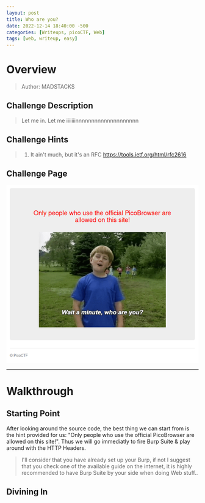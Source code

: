 ```yaml
---
layout: post
title: Who are you?
date: 2022-12-14 18:40:00 -500
categories: [Writeups, picoCTF, Web]
tags: [web, writeup, easy]
---
```


# Overview
> Author: MADSTACKS 
## Challenge Description
> Let me in. Let me iiiiiiinnnnnnnnnnnnnnnnnnnn 
## Challenge Hints
>1. It ain't much, but it's an RFC https://tools.ietf.org/html/rfc2616
## Challenge Page
![[Challenge Page]](https://github.com/Redhawk1EE7/Redhawk1EE7.github.io/blob/main/_posts/_img/picoCTF/who-are-you/1.png?raw=true "Challenge Page")
___________
# Walkthrough
## Starting Point
After looking around the source code, the best thing we can start from is the hint provided for us: "Only people who use the official PicoBrowser are allowed on this site!".
Thus we will go immediatly to fire Burp Suite & play around with the HTTP Headers.
> I'll consider that you have already set up your Burp, if not I suggest that you check one of the available guide on the internet, it is highly recommended to have Burp Suite by your side when doing Web stuff.. 
## Divining In


